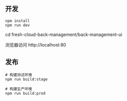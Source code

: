 ## 开发
```
npm install
npm run dev
```
cd fresh-cloud-back-management/back-management-ui

浏览器访问 http://localhost:80


## 发布

```bashcd 
# 构建测试环境
npm run build:stage

# 构建生产环境
npm run build:prod
```